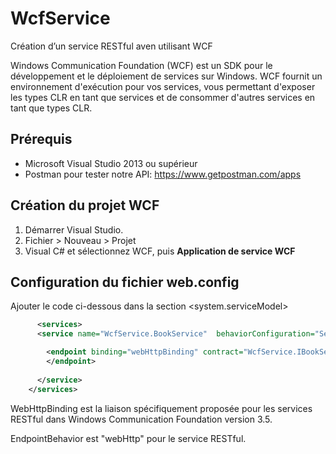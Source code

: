# WcfService
Création d’un service RESTful aven utilisant WCF 

Windows Communication Foundation (WCF) est un SDK pour le développement et le déploiement de services sur Windows. WCF fournit un environnement d'exécution pour vos services, vous permettant d'exposer les types CLR en tant que services et de consommer d'autres services en tant que types CLR. 

## Prérequis
*	Microsoft Visual Studio 2013 ou supérieur 
* Postman pour tester notre API: https://www.getpostman.com/apps

## Création du projet WCF

1. Démarrer Visual Studio.
2. Fichier > Nouveau > Projet
3. Visual C# et sélectionnez WCF, puis **Application de service WCF**

## Configuration du fichier web.config

Ajouter le code ci-dessous dans la section <system.serviceModel>
```xml
      <services>
      <service name="WcfService.BookService"  behaviorConfiguration="ServiceBehavior">

        <endpoint binding="webHttpBinding" contract="WcfService.IBookService" behaviorConfiguration="web">
        </endpoint>
        
      </service>
    </services>
```

WebHttpBinding est la liaison spécifiquement proposée pour les services RESTful dans Windows Communication Foundation version 3.5.

EndpointBehavior est "webHttp" pour le service RESTful.
